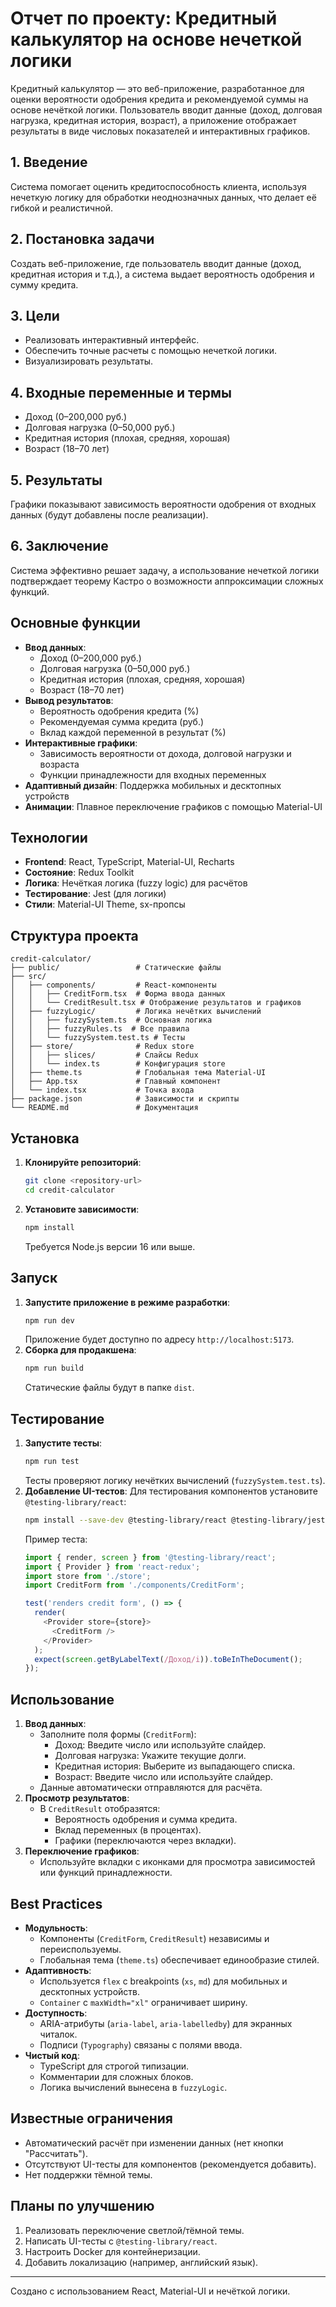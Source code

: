 # Отчет по проекту: Кредитный калькулятор на основе нечеткой логики

Кредитный калькулятор — это веб-приложение, разработанное для оценки вероятности одобрения кредита и рекомендуемой суммы на основе нечёткой логики. Пользователь вводит данные (доход, долговая нагрузка, кредитная история, возраст), а приложение отображает результаты в виде числовых показателей и интерактивных графиков.

## 1. Введение
Система помогает оценить кредитоспособность клиента, используя нечеткую логику для обработки неоднозначных данных, что делает её гибкой и реалистичной.

## 2. Постановка задачи
Создать веб-приложение, где пользователь вводит данные (доход, кредитная история и т.д.), а система выдает вероятность одобрения и сумму кредита.

## 3. Цели
- Реализовать интерактивный интерфейс.
- Обеспечить точные расчеты с помощью нечеткой логики.
- Визуализировать результаты.

## 4. Входные переменные и термы
- Доход (0–200,000 руб.)
- Долговая нагрузка (0–50,000 руб.)
- Кредитная история (плохая, средняя, хорошая)
- Возраст (18–70 лет)

## 5. Результаты
Графики показывают зависимость вероятности одобрения от входных данных (будут добавлены после реализации).

## 6. Заключение
Система эффективно решает задачу, а использование нечеткой логики подтверждает теорему Кастро о возможности аппроксимации сложных функций.


## Основные функции
- **Ввод данных**:
  - Доход (0–200,000 руб.)
  - Долговая нагрузка (0–50,000 руб.)
  - Кредитная история (плохая, средняя, хорошая)
  - Возраст (18–70 лет)
- **Вывод результатов**:
  - Вероятность одобрения кредита (%)
  - Рекомендуемая сумма кредита (руб.)
  - Вклад каждой переменной в результат (%)
- **Интерактивные графики**:
  - Зависимость вероятности от дохода, долговой нагрузки и возраста
  - Функции принадлежности для входных переменных
- **Адаптивный дизайн**: Поддержка мобильных и десктопных устройств
- **Анимации**: Плавное переключение графиков с помощью Material-UI

## Технологии
- **Frontend**: React, TypeScript, Material-UI, Recharts
- **Состояние**: Redux Toolkit
- **Логика**: Нечёткая логика (fuzzy logic) для расчётов
- **Тестирование**: Jest (для логики)
- **Стили**: Material-UI Theme, sx-пропсы

## Структура проекта
```
credit-calculator/
├── public/                 # Статические файлы
├── src/
│   ├── components/         # React-компоненты
│   │   ├── CreditForm.tsx  # Форма ввода данных
│   │   └── CreditResult.tsx # Отображение результатов и графиков
│   ├── fuzzyLogic/         # Логика нечётких вычислений
│   │   ├── fuzzySystem.ts  # Основная логика
│   │   ├── fuzzyRules.ts  # Все правила
│   │   └── fuzzySystem.test.ts # Тесты
│   ├── store/              # Redux store
│   │   ├── slices/         # Слайсы Redux
│   │   └── index.ts        # Конфигурация store
│   ├── theme.ts            # Глобальная тема Material-UI
│   ├── App.tsx             # Главный компонент
│   └── index.tsx           # Точка входа
├── package.json            # Зависимости и скрипты
└── README.md               # Документация
```

## Установка
1. **Клонируйте репозиторий**:
   ```bash
   git clone <repository-url>
   cd credit-calculator
   ```
2. **Установите зависимости**:
   ```bash
   npm install
   ```
   Требуется Node.js версии 16 или выше.

## Запуск
1. **Запустите приложение в режиме разработки**:
   ```bash
   npm run dev
   ```
   Приложение будет доступно по адресу `http://localhost:5173`.
2. **Сборка для продакшена**:
   ```bash
   npm run build
   ```
   Статические файлы будут в папке `dist`.

## Тестирование
1. **Запустите тесты**:
   ```bash
   npm run test
   ```
   Тесты проверяют логику нечётких вычислений (`fuzzySystem.test.ts`).
2. **Добавление UI-тестов**:
   Для тестирования компонентов установите `@testing-library/react`:
   ```bash
   npm install --save-dev @testing-library/react @testing-library/jest-dom
   ```
   Пример теста:
   ```typescript
   import { render, screen } from '@testing-library/react';
   import { Provider } from 'react-redux';
   import store from './store';
   import CreditForm from './components/CreditForm';

   test('renders credit form', () => {
     render(
       <Provider store={store}>
         <CreditForm />
       </Provider>
     );
     expect(screen.getByLabelText(/Доход/i)).toBeInTheDocument();
   });
   ```

## Использование
1. **Ввод данных**:
   - Заполните поля формы (`CreditForm`):
     - Доход: Введите число или используйте слайдер.
     - Долговая нагрузка: Укажите текущие долги.
     - Кредитная история: Выберите из выпадающего списка.
     - Возраст: Введите число или используйте слайдер.
   - Данные автоматически отправляются для расчёта.
2. **Просмотр результатов**:
   - В `CreditResult` отобразятся:
     - Вероятность одобрения и сумма кредита.
     - Вклад переменных (в процентах).
     - Графики (переключаются через вкладки).
3. **Переключение графиков**:
   - Используйте вкладки с иконками для просмотра зависимостей или функций принадлежности.

## Best Practices
- **Модульность**:
  - Компоненты (`CreditForm`, `CreditResult`) независимы и переиспользуемы.
  - Глобальная тема (`theme.ts`) обеспечивает единообразие стилей.
- **Адаптивность**:
  - Используется `flex` с breakpoints (`xs`, `md`) для мобильных и десктопных устройств.
  - `Container` с `maxWidth="xl"` ограничивает ширину.
- **Доступность**:
  - ARIA-атрибуты (`aria-label`, `aria-labelledby`) для экранных читалок.
  - Подписи (`Typography`) связаны с полями ввода.
- **Чистый код**:
  - TypeScript для строгой типизации.
  - Комментарии для сложных блоков.
  - Логика вычислений вынесена в `fuzzyLogic`.

## Известные ограничения
- Автоматический расчёт при изменении данных (нет кнопки "Рассчитать").
- Отсутствуют UI-тесты для компонентов (рекомендуется добавить).
- Нет поддержки тёмной темы.

## Планы по улучшению
1. Реализовать переключение светлой/тёмной темы.
2. Написать UI-тесты с `@testing-library/react`.
3. Настроить Docker для контейнеризации.
4. Добавить локализацию (например, английский язык).

---
Создано с использованием React, Material-UI и нечёткой логики.